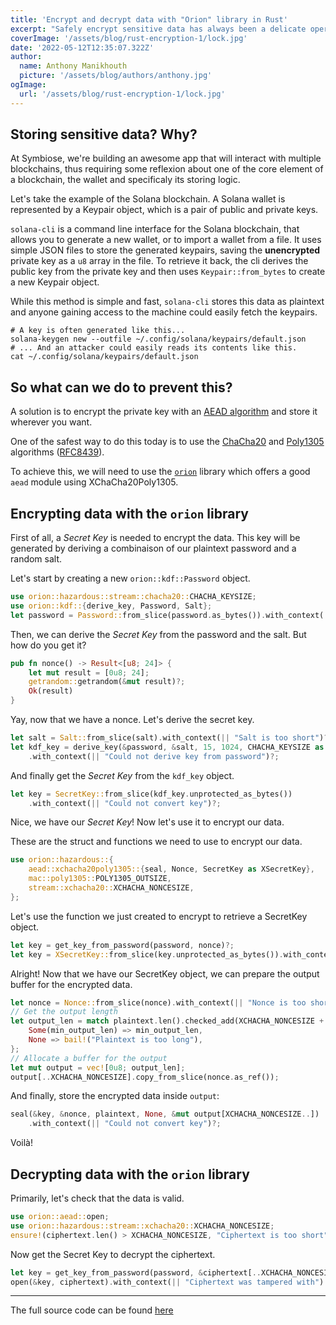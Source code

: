 ```yaml
---
title: 'Encrypt and decrypt data with "Orion" library in Rust'
excerpt: "Safely encrypt sensitive data has always been a delicate operation. Especially when using a single password to encrypt and decrypt the data. Some say that at this point you already lost or that you shouldn't do this at all. But sometimes there's no choice! Having to store Solana wallets and protecting it by a single password, I've had to use something that can do this for me."
coverImage: '/assets/blog/rust-encryption-1/lock.jpg'
date: '2022-05-12T12:35:07.322Z'
author:
  name: Anthony Manikhouth
  picture: '/assets/blog/authors/anthony.jpg'
ogImage:
  url: '/assets/blog/rust-encryption-1/lock.jpg'
---
```


## Storing sensitive data? Why?

At Symbiose, we're building an awesome app that will interact with multiple blockchains, thus requiring some reflexion about one of the core element of a blockchain, the wallet and specificaly its storing logic.

Let's take the example of the Solana blockchain. A Solana wallet is represented by a Keypair object, which is a pair of public and private keys.

`solana-cli` is a command line interface for the Solana blockchain, that allows you to generate a new wallet, or to import a wallet from a file. It uses simple JSON files to store the generated keypairs, saving the **unencrypted** private key as a `u8` array in the file. To retrieve it back, the cli derives the public key from the private key and then uses `Keypair::from_bytes` to create a new Keypair object.

While this method is simple and fast, `solana-cli` stores this data as plaintext and anyone gaining access to the machine could easily fetch the keypairs.

```shell
# A key is often generated like this...
solana-keygen new --outfile ~/.config/solana/keypairs/default.json
# ... And an attacker could easily reads its contents like this.
cat ~/.config/solana/keypairs/default.json
```

## So what can we do to prevent this?
A solution is to encrypt the private key with an [AEAD algorithm](https://en.wikipedia.org/wiki/Authenticated_encryption) and store it wherever you want.

One of the safest way to do this today is to use the [ChaCha20](https://en.wikipedia.org/wiki/ChaCha20) and [Poly1305](https://en.wikipedia.org/wiki/Poly1305) algorithms ([RFC8439](https://datatracker.ietf.org/doc/html/rfc8439)).

To achieve this, we will need to use the [`orion`](https://docs.rs/orion/latest/orion/) library which offers a good `aead` module using XChaCha20Poly1305.

## Encrypting data with the `orion` library
First of all, a *Secret Key* is needed to encrypt the data. This key will be generated by deriving a combinaison of our plaintext password and a random salt.

Let's start by creating a new `orion::kdf::Password` object.
```rust
use orion::hazardous::stream::chacha20::CHACHA_KEYSIZE;
use orion::kdf::{derive_key, Password, Salt};
let password = Password::from_slice(password.as_bytes()).with_context(|| "Password error")?;
```
  
Then, we can derive the *Secret Key* from the password and the salt. But how do you get it?
```rust
pub fn nonce() -> Result<[u8; 24]> {
    let mut result = [0u8; 24];
    getrandom::getrandom(&mut result)?;
    Ok(result)
}
```

Yay, now that we have a nonce. Let's derive the secret key.
```rust
let salt = Salt::from_slice(salt).with_context(|| "Salt is too short")?;
let kdf_key = derive_key(&password, &salt, 15, 1024, CHACHA_KEYSIZE as u32)
    .with_context(|| "Could not derive key from password")?;
```

And finally get the *Secret Key* from the `kdf_key` object.
```rust
let key = SecretKey::from_slice(kdf_key.unprotected_as_bytes())
    .with_context(|| "Could not convert key")?;
```



Nice, we have our *Secret Key*! Now let's use it to encrypt our data.

These are the struct and functions we need to use to encrypt our data.
```rust
use orion::hazardous::{
    aead::xchacha20poly1305::{seal, Nonce, SecretKey as XSecretKey},
    mac::poly1305::POLY1305_OUTSIZE,
    stream::xchacha20::XCHACHA_NONCESIZE,
};
```

Let's use the function we just created to encrypt to retrieve a SecretKey object.
```rust
let key = get_key_from_password(password, nonce)?;
let key = XSecretKey::from_slice(key.unprotected_as_bytes()).with_context(|| "Key is invalid")?;
```

Alright! Now that we have our SecretKey object, we can prepare the output buffer for the encrypted data.

```rust
let nonce = Nonce::from_slice(nonce).with_context(|| "Nonce is too short")?;
// Get the output length
let output_len = match plaintext.len().checked_add(XCHACHA_NONCESIZE + POLY1305_OUTSIZE) {
    Some(min_output_len) => min_output_len,
    None => bail!("Plaintext is too long"),
};
// Allocate a buffer for the output
let mut output = vec![0u8; output_len];
output[..XCHACHA_NONCESIZE].copy_from_slice(nonce.as_ref());
```

And finally, store the encrypted data inside `output`:
```rust
seal(&key, &nonce, plaintext, None, &mut output[XCHACHA_NONCESIZE..])
    .with_context(|| "Could not convert key")?;
```

Voilà! 

## Decrypting data with the `orion` library
Primarily, let's check that the data is valid.

```rust
use orion::aead::open;
use orion::hazardous::stream::xchacha20::XCHACHA_NONCESIZE;
ensure!(ciphertext.len() > XCHACHA_NONCESIZE, "Ciphertext is too short");
```

Now get the Secret Key to decrypt the ciphertext.

```rust
let key = get_key_from_password(password, &ciphertext[..XCHACHA_NONCESIZE])?;
open(&key, ciphertext).with_context(|| "Ciphertext was tampered with")
```


----------------------

The full source code can be found [here](https://gist.github.com/azerpas/b0820999293ec4c1b5e0dc6f66f1f545)
